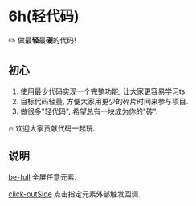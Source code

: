 # 6h(轻代码)
✏️ 做最**轻**最**硬**的代码!

## 初心
1. 使用最少代码实现一个完整功能, 让大家更容易学习ts.
2. 目标代码轻量, 方便大家用更少的碎片时间来参与项目.
3. 做很多"轻代码", 希望总有一块成为你的"砖".

🔥 欢迎大家贡献代码一起玩.

## 说明 
[be-full](packages/be-full/README.md)
全屏任意元素.

[click-outSide](packages/click-outside/README.md)
点击指定元素外部触发回调.
